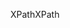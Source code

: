 <span data-ttu-id="0bef7-101">XPath</span><span class="sxs-lookup"><span data-stu-id="0bef7-101">XPath</span></span>